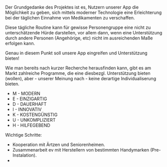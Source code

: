 Der Grundgedanke des Projektes ist es, Nutzern unserer App die Möglichkeit zu geben, sich mittels moderner Technologie eine Erleichterung bei der täglichen Einnahme von Medikamenten zu verschaffen.

Diese tägliche Routine kann für gewisse Personengruppe eine nicht zu unterschätzende Hürde darstellen, vor allem dann, wenn eine Unterstützung durch andere Personen (Angehörige, etc) nicht im ausreichenden Maße erfolgen kann.

Genau in diesem Punkt soll unsere App eingreifen und Unterstützung bieten!

Wie man bereits nach kurzer Recherche herausfinden kann, gibt es am Markt zahlreiche Programme, die eine diesbezgl. Unterstützung bieten (wollen), aber  - unserer Meinung nach - keine derartige Individualiserung bieten.

- M - MODERN
- E - EINZIGARTIG
- D - DAUERHAFT
- I - INNOVATIV
- K - KOSTENGÜNSTIG
- U - UNKOMPLIZIERT
- H - HILFEGEBEND

Wichtige Schritte:
- Kooperation mit Ärtzen und Seniorenheimen.
- Zusammenarbeit ev mit Herstellern von bestimmten Handymarken (Pre-Instalation).
- 
